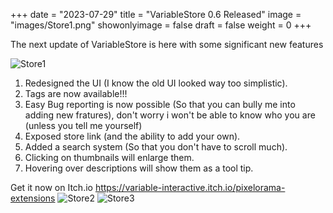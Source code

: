 +++
date = "2023-07-29"
title = "VariableStore 0.6 Released"
image = "images/Store1.png"
showonlyimage = false
draft = false
weight = 0
+++

The next update of VariableStore is here with some significant new features

<!--more-->
![Store1](https://github.com/Variable-Interactive/variable-interactive.github.io/assets/77773850/dd3d893f-ee50-4d61-acff-31791aa1c6de)

1.  Redesigned the UI (I know the old UI looked way too simplistic).
2.  Tags are now available!!!
3.  Easy Bug reporting is now possible (So that you can bully me into adding new fratures), don't worry i won't be able to know who you are (unless you tell me yourself)
4.  Exposed store link (and the ability to add your own). 
5.  Added a search system (So that you don't have to scroll much).
6.  Clicking on thumbnails will enlarge them.
7.  Hovering over descriptions will show them as a tool tip.

Get it now on Itch.io https://variable-interactive.itch.io/pixelorama-extensions
![Store2](https://github.com/Variable-Interactive/variable-interactive.github.io/assets/77773850/039a13be-4a78-459b-851e-3464708ed6a0)
![Store3](https://github.com/Variable-Interactive/variable-interactive.github.io/assets/77773850/26f51ea9-ca14-4ec2-a93c-70cfd9ab5586)
